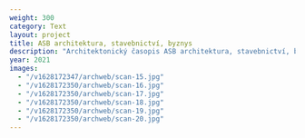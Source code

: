 ```yaml
---
weight: 300
category: Text
layout: project
title: ASB architektura, stavebnictví, byznys
description: "Architektonický časopis ASB architektura, stavebnictví, byznys zveřejnil text o 5. ročníku České ceny za architekturu"
year: 2021
images:
  - "/v1628172347/archweb/scan-15.jpg"
  - "/v1628172350/archweb/scan-16.jpg"
  - "/v1628172350/archweb/scan-17.jpg"
  - "/v1628172350/archweb/scan-18.jpg"
  - "/v1628172350/archweb/scan-19.jpg"
  - "/v1628172350/archweb/scan-20.jpg"
---
```

